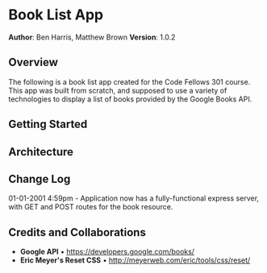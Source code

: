 # Book List App

**Author**: Ben Harris, Matthew Brown
**Version**: 1.0.2

## Overview
The following is a book list app created for the Code Fellows 301 course. This app was built from scratch, and supposed to use a variety of technologies to display a list of books provided by the Google Books API. 

## Getting Started
<!-- What are the steps that a user must take in order to build this app on their own machine and get it running? -->

## Architecture
<!-- Provide a detailed description of the application design. What technologies (languages, libraries, etc) you're using, and any other relevant design information. -->

## Change Log
<!-- Use this are to document the iterative changes made to your application as each feature is successfully implemented. Use time stamps. Here's an examples: -->

01-01-2001 4:59pm - Application now has a fully-functional express server, with GET and POST routes for the book resource.

## Credits and Collaborations
* **Google API** • https://developers.google.com/books/
* **Eric Meyer's Reset CSS** • http://meyerweb.com/eric/tools/css/reset/